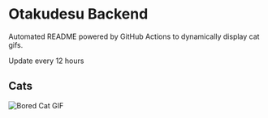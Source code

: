 # Otakudesu Backend

Automated README powered by GitHub Actions to dynamically display cat gifs.

 Update every 12 hours

## Cats

![Bored Cat GIF](https://media2.giphy.com/media/mlvseq9yvZhba/200.gif?cid=9acd02daovg9pq5avdum4zttz6prrqorrf738cmsvschjkdb&ep=v1_gifs_search&rid=200.gif&ct=g)
